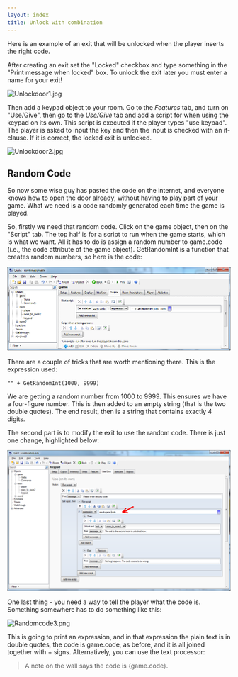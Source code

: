 ```yaml
---
layout: index
title: Unlock with combination
---
```


Here is an example of an exit that will be unlocked when the player inserts the right code.

After creating an exit set the "Locked" checkbox and type something in the "Print message when locked" box. To unlock the exit later you must enter a name for your exit!

![](Unlockdoor1.jpg "Unlockdoor1.jpg")

Then add a keypad object to your room. Go to the _Features_ tab, and turn on "Use/Give", then go to the _Use/Give_ tab and add a script for when using the keypad on its own. This script is executed if the player types "use keypad". The player is asked to input the key and then the input is checked with an if-clause. If it is correct, the locked exit is unlocked.

![](Unlockdoor2.jpg "Unlockdoor2.jpg")

Random Code
-----------

So now some wise guy has pasted the code on the internet, and everyone knows how to open the door already, without having to play part of your game. What we need is a code randomly generated each time the game is played.

So, firstly we need that random code. Click on the game object, then on the "Script" tab. The top half is for a script to run when the game starts, which is what we want. All it has to do is assign a random number to game.code (i.e., the code attribute of the game object). GetRandomInt is a function that creates random numbers, so here is the code:

![](Unlockdoor4.png "Unlockdoor4.png")

There are a couple of tricks that are worth mentioning there. This is the expression used:

```
"" + GetRandomInt(1000, 9999)
```

We are getting a random number from 1000 to 9999. This ensures we have a four-figure number. This is then added to an empty string (that is the two double quotes). The end result, then is a string that contains exactly 4 digits.

The second part is to modify the exit to use the random code. There is just one change, highlighted below:

![](Unlockdoor3.png "Unlockdoor3.png")

One last thing - you need a way to tell the player what the code is. Something somewhere has to do something like this:

![](randomcode3.png "Randomcode3.png")

This is going to print an expression, and in that expression the plain text is in double quotes, the code is game.code, as before, and it is all joined together with + signs. Alternatively, you can use the text processor:

> A note on the wall says the code is {game.code}.
